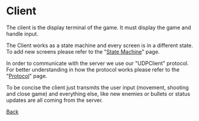 # Client

The client is the display terminal of the game. It must display the game and handle input.

The Client works as a state machine and every screen is in a different state. To add new screens please refer to the "[State Machine](../game-engine/state-machine.md)" page.&#x20;

In order to communicate with the server we use our "UDPClient" protocol. For better understanding in how the protocol works please refer to  the "[Protocol](protocol.md)" page.

To be concise the client just transmits the user input (movement, shooting and close game) and everything else, like new enemies or bullets or status updates are all coming from the server.

[Back](../../README.md)
